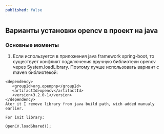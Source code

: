 ```yaml
---
published: false
---
```

## Варианты установки opencv в проект на java
### Основные моменты
1. Если используется в приложения java framework spring-boot, то существует конфликт подключения вручную библиотеки opencv через System.loadLibrary. Поэтому лучше использовать вариант с maven библиотекой:


```
<dependency>
   <groupId>org.openpnp</groupId>
   <artifactId>opencv</artifactId>
   <version>3.2.0-1</version>
</dependency>
Ater it I remove library from java build path, wich added manualy earlier.

For init library:

OpenCV.loadShared();
```

